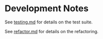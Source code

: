 # Development Notes

See [testing.md](testing.md) for details on the test suite.

See [refactor.md](refactor.md) for details on the refactoring.